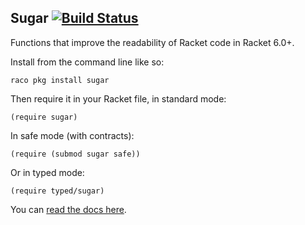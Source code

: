 Sugar [![Build Status](https://travis-ci.org/mbutterick/sugar.svg?branch=master)](https://travis-ci.org/mbutterick/sugar)
-----

Functions that improve the readability of Racket code in Racket 6.0+.

Install from the command line like so:

    raco pkg install sugar

Then require it in your Racket file, in standard mode:

    (require sugar)
    
In safe mode (with contracts):

    (require (submod sugar safe))

Or in typed mode:

    (require typed/sugar)

You can [read the docs here](http://pkg-build.racket-lang.org/doc/sugar).
